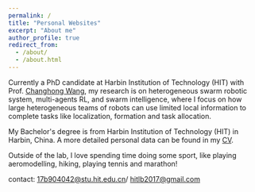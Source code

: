 ```yaml
---
permalink: /
title: "Personal Websites"
excerpt: "About me"
author_profile: true
redirect_from: 
  - /about/
  - /about.html
---
```


Currently a PhD candidate at Harbin Institution of Technology (HIT) with Prof. [Changhong Wang](http://homepage.hit.edu.cn/wangch), my research is on heterogeneous swarm robotic system, multi-agents RL, and swarm intelligence, where I focus on how large heterogeneous teams of robots can use limited local information to complete tasks like localization, formation and task allocation. 

My Bachelor's degree is from Harbin Institution of Technology (HIT) in Harbin, China. A more detailed personal data can be found in my [CV](https://hitlb17.github.io/cv/).

Outside of the lab, I love spending time doing some sport, like playing aeromodelling, hiking, playing tennis and marathon!

contact: 17b904042@stu.hit.edu.cn/ hitlb2017@gmail.com
